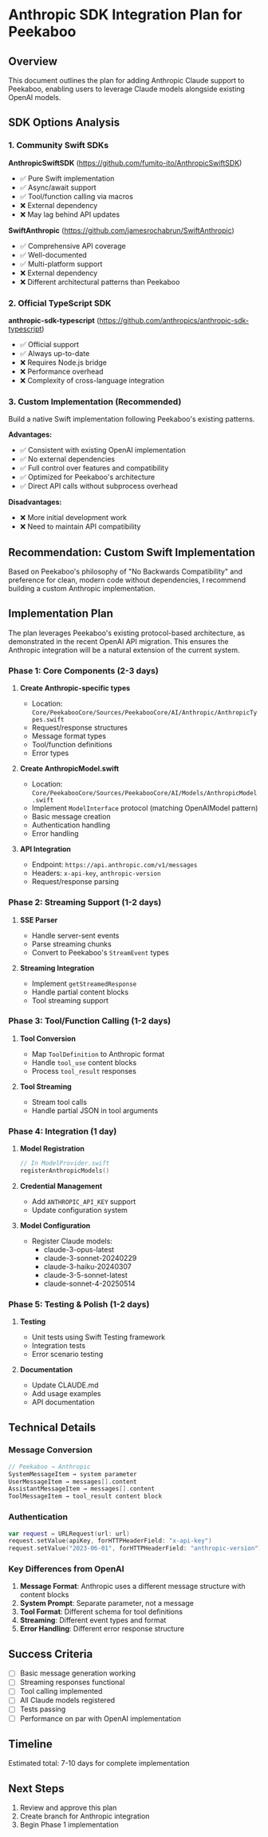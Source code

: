 # Anthropic SDK Integration Plan for Peekaboo

## Overview

This document outlines the plan for adding Anthropic Claude support to Peekaboo, enabling users to leverage Claude models alongside existing OpenAI models.

## SDK Options Analysis

### 1. Community Swift SDKs

**AnthropicSwiftSDK** (https://github.com/fumito-ito/AnthropicSwiftSDK)
- ✅ Pure Swift implementation
- ✅ Async/await support
- ✅ Tool/function calling via macros
- ❌ External dependency
- ❌ May lag behind API updates

**SwiftAnthropic** (https://github.com/jamesrochabrun/SwiftAnthropic)
- ✅ Comprehensive API coverage
- ✅ Well-documented
- ✅ Multi-platform support
- ❌ External dependency
- ❌ Different architectural patterns than Peekaboo

### 2. Official TypeScript SDK

**anthropic-sdk-typescript** (https://github.com/anthropics/anthropic-sdk-typescript)
- ✅ Official support
- ✅ Always up-to-date
- ❌ Requires Node.js bridge
- ❌ Performance overhead
- ❌ Complexity of cross-language integration

### 3. Custom Implementation (Recommended)

Build a native Swift implementation following Peekaboo's existing patterns.

**Advantages:**
- ✅ Consistent with existing OpenAI implementation
- ✅ No external dependencies
- ✅ Full control over features and compatibility
- ✅ Optimized for Peekaboo's architecture
- ✅ Direct API calls without subprocess overhead

**Disadvantages:**
- ❌ More initial development work
- ❌ Need to maintain API compatibility

## Recommendation: Custom Swift Implementation

Based on Peekaboo's philosophy of "No Backwards Compatibility" and preference for clean, modern code without dependencies, I recommend building a custom Anthropic implementation.

## Implementation Plan

The plan leverages Peekaboo's existing protocol-based architecture, as demonstrated in the recent OpenAI API migration. This ensures the Anthropic integration will be a natural extension of the current system.

### Phase 1: Core Components (2-3 days)

1. **Create Anthropic-specific types**
   - Location: `Core/PeekabooCore/Sources/PeekabooCore/AI/Anthropic/AnthropicTypes.swift`
   - Request/response structures
   - Message format types
   - Tool/function definitions
   - Error types

2. **Create AnthropicModel.swift**
   - Location: `Core/PeekabooCore/Sources/PeekabooCore/AI/Models/AnthropicModel.swift`
   - Implement `ModelInterface` protocol (matching OpenAIModel pattern)
   - Basic message creation
   - Authentication handling
   - Error handling

3. **API Integration**
   - Endpoint: `https://api.anthropic.com/v1/messages`
   - Headers: `x-api-key`, `anthropic-version`
   - Request/response parsing

### Phase 2: Streaming Support (1-2 days)

1. **SSE Parser**
   - Handle server-sent events
   - Parse streaming chunks
   - Convert to Peekaboo's `StreamEvent` types

2. **Streaming Integration**
   - Implement `getStreamedResponse`
   - Handle partial content blocks
   - Tool streaming support

### Phase 3: Tool/Function Calling (1-2 days)

1. **Tool Conversion**
   - Map `ToolDefinition` to Anthropic format
   - Handle `tool_use` content blocks
   - Process `tool_result` responses

2. **Tool Streaming**
   - Stream tool calls
   - Handle partial JSON in tool arguments

### Phase 4: Integration (1 day)

1. **Model Registration**
   ```swift
   // In ModelProvider.swift
   registerAnthropicModels()
   ```

2. **Credential Management**
   - Add `ANTHROPIC_API_KEY` support
   - Update configuration system

3. **Model Configuration**
   - Register Claude models:
     - claude-3-opus-latest
     - claude-3-sonnet-20240229
     - claude-3-haiku-20240307
     - claude-3-5-sonnet-latest
     - claude-sonnet-4-20250514

### Phase 5: Testing & Polish (1-2 days)

1. **Testing**
   - Unit tests using Swift Testing framework
   - Integration tests
   - Error scenario testing

2. **Documentation**
   - Update CLAUDE.md
   - Add usage examples
   - API documentation

## Technical Details

### Message Conversion

```swift
// Peekaboo → Anthropic
SystemMessageItem → system parameter
UserMessageItem → messages[].content
AssistantMessageItem → messages[].content
ToolMessageItem → tool_result content block
```

### Authentication

```swift
var request = URLRequest(url: url)
request.setValue(apiKey, forHTTPHeaderField: "x-api-key")
request.setValue("2023-06-01", forHTTPHeaderField: "anthropic-version")
```

### Key Differences from OpenAI

1. **Message Format**: Anthropic uses a different message structure with content blocks
2. **System Prompt**: Separate parameter, not a message
3. **Tool Format**: Different schema for tool definitions
4. **Streaming**: Different event types and format
5. **Error Handling**: Different error response structure

## Success Criteria

- [ ] Basic message generation working
- [ ] Streaming responses functional
- [ ] Tool calling implemented
- [ ] All Claude models registered
- [ ] Tests passing
- [ ] Performance on par with OpenAI implementation

## Timeline

Estimated total: 7-10 days for complete implementation

## Next Steps

1. Review and approve this plan
2. Create branch for Anthropic integration
3. Begin Phase 1 implementation